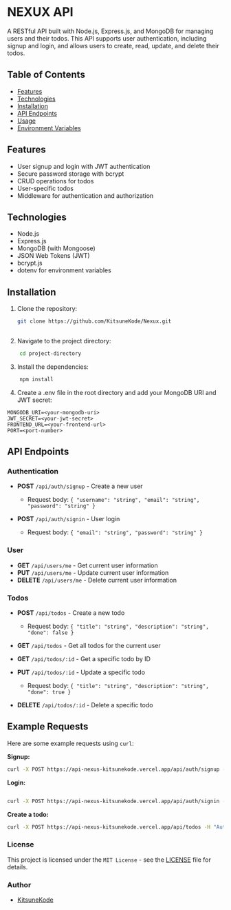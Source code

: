 # NEXUX API

A RESTful API built with Node.js, Express.js, and MongoDB for managing users and their todos. This API supports user authentication, including signup and login, and allows users to create, read, update, and delete their todos.

## Table of Contents

- [Features](#features)
- [Technologies](#technologies)
- [Installation](#installation)
- [API Endpoints](#api-endpoints)
- [Usage](#usage)
- [Environment Variables](#environment-variables)

## Features

- User signup and login with JWT authentication
- Secure password storage with bcrypt
- CRUD operations for todos
- User-specific todos
- Middleware for authentication and authorization

## Technologies

- Node.js
- Express.js
- MongoDB (with Mongoose)
- JSON Web Tokens (JWT)
- bcrypt.js
- dotenv for environment variables

## Installation

1. Clone the repository:

   ```bash
   git clone https://github.com/KitsuneKode/Nexux.git
    
    ```

2. Navigate to the project directory:

```bash
    cd project-directory
```

3. Install the dependencies:

```bash
    npm install
```

4. Create a .env file in the root directory and add your MongoDB URI and JWT secret:

```env
MONGODB_URI=<your-mongodb-uri>
JWT_SECRET=<your-jwt-secret>
FRONTEND_URL=<your-frontend-url>
PORT=<port-number>
```


## API Endpoints

### Authentication

- **POST** `/api/auth/signup` - Create a new user
  - Request body: `{ "username": "string", "email": "string", "password": "string" }`
  
- **POST** `/api/auth/signin` - User login
  - Request body: `{ "email": "string", "password": "string" }`

### User

- **GET** `/api/users/me` - Get current user information
- **PUT** `/api/users/me` - Update current user information
- **DELETE** `/api/users/me` - Delete current user information

### Todos

- **POST** `/api/todos` - Create a new todo
  - Request body: `{ "title": "string", "description": "string", "done": false }`
  
- **GET** `/api/todos` - Get all todos for the current user

- **GET** `/api/todos/:id` - Get a specific todo by ID

- **PUT** `/api/todos/:id` - Update a specific todo
  - Request body: `{ "title": "string", "description": "string", "done": true }`
  
- **DELETE** `/api/todos/:id` - Delete a specific todo

## Example Requests

Here are some example requests using `curl`:

**Signup:**
```bash
curl -X POST https://api-nexus-kitsunekode.vercel.app/api/auth/signup -H "Content-Type: application/json" -d '{"username": "testuser", "email": "test@example.com", "password": "password123"}'
```

**Login:**
```bash

curl -X POST https://api-nexus-kitsunekode.vercel.app/api/auth/signin -H "Content-Type: application/json" -d '{"email": "test@example.com", "password": "password123"}'
```
**Create a todo:**
```bash
curl -X POST https://api-nexus-kitsunekode.vercel.app/api/todos -H "Authorization: Bearer <your-jwt-token>" -H "Content-Type: application/json" -d '{"title": "New Todo", "description": "Todo description", "done": false}'
```



### License
This project is licensed under the `MIT License` - see the [LICENSE](LICENSE) file for details.


### Author
- [KitsuneKode](https://github.com/KitsuneKode)